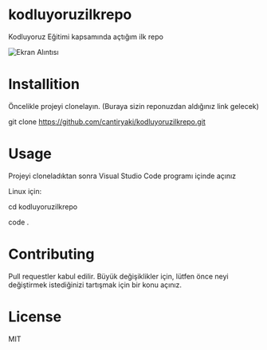 # kodluyoruzilkrepo
Kodluyoruz Eğitimi kapsamında açtığım ilk repo

![Ekran Alıntısı](https://user-images.githubusercontent.com/76623585/186943484-ecac8f47-8e31-4edc-a16a-167afad3cdb9.PNG)


# Installition
Öncelikle projeyi clonelayın. (Buraya sizin reponuzdan aldığınız link gelecek)

git clone https://github.com/cantiryaki/kodluyoruzilkrepo.git

# Usage 

Projeyi cloneladıktan sonra Visual Studio Code programı içinde açınız

Linux için:

cd kodluyoruzilkrepo

code .

# Contributing

Pull requestler kabul edilir. Büyük değişiklikler için, lütfen önce neyi değiştirmek istediğinizi tartışmak için bir konu açınız.

# License 
  MIT
